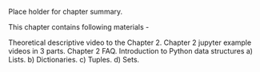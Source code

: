 Place holder for chapter summary.

This chapter contains following materials -

Theoretical descriptive video to the Chapter 2.
Chapter 2 jupyter example videos in 3 parts.
Chapter 2 FAQ.
Introduction to Python data structures a) Lists. b) Dictionaries. c) Tuples. d) Sets.
